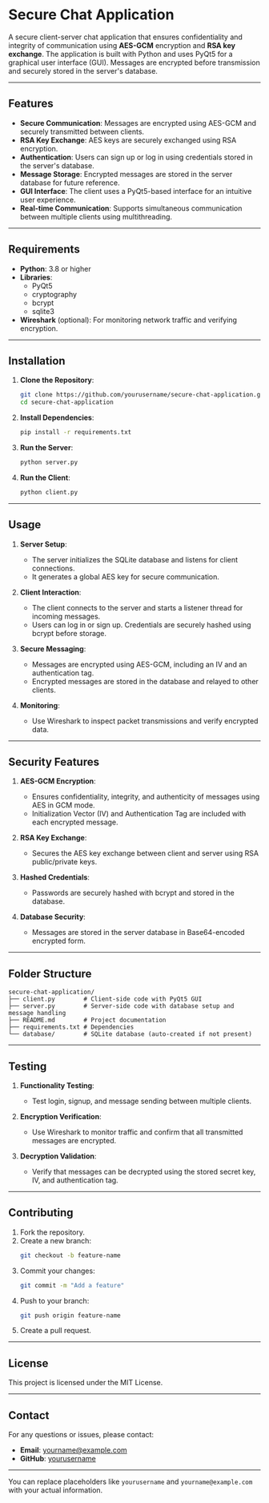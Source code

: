 # **Secure Chat Application**

A secure client-server chat application that ensures confidentiality and integrity of communication using **AES-GCM** encryption and **RSA key exchange**. The application is built with Python and uses PyQt5 for a graphical user interface (GUI). Messages are encrypted before transmission and securely stored in the server's database.

---

## **Features**
- **Secure Communication**: Messages are encrypted using AES-GCM and securely transmitted between clients.
- **RSA Key Exchange**: AES keys are securely exchanged using RSA encryption.
- **Authentication**: Users can sign up or log in using credentials stored in the server's database.
- **Message Storage**: Encrypted messages are stored in the server database for future reference.
- **GUI Interface**: The client uses a PyQt5-based interface for an intuitive user experience.
- **Real-time Communication**: Supports simultaneous communication between multiple clients using multithreading.

---

## **Requirements**
- **Python**: 3.8 or higher
- **Libraries**:
  - PyQt5
  - cryptography
  - bcrypt
  - sqlite3
- **Wireshark** (optional): For monitoring network traffic and verifying encryption.

---

## **Installation**
1. **Clone the Repository**:
   ```bash
   git clone https://github.com/yourusername/secure-chat-application.git
   cd secure-chat-application
   ```

2. **Install Dependencies**:
   ```bash
   pip install -r requirements.txt
   ```

3. **Run the Server**:
   ```bash
   python server.py
   ```

4. **Run the Client**:
   ```bash
   python client.py
   ```

---

## **Usage**
1. **Server Setup**:
   - The server initializes the SQLite database and listens for client connections.
   - It generates a global AES key for secure communication.

2. **Client Interaction**:
   - The client connects to the server and starts a listener thread for incoming messages.
   - Users can log in or sign up. Credentials are securely hashed using bcrypt before storage.

3. **Secure Messaging**:
   - Messages are encrypted using AES-GCM, including an IV and an authentication tag.
   - Encrypted messages are stored in the database and relayed to other clients.

4. **Monitoring**:
   - Use Wireshark to inspect packet transmissions and verify encrypted data.

---

## **Security Features**
1. **AES-GCM Encryption**:
   - Ensures confidentiality, integrity, and authenticity of messages using AES in GCM mode.
   - Initialization Vector (IV) and Authentication Tag are included with each encrypted message.

2. **RSA Key Exchange**:
   - Secures the AES key exchange between client and server using RSA public/private keys.

3. **Hashed Credentials**:
   - Passwords are securely hashed with bcrypt and stored in the database.

4. **Database Security**:
   - Messages are stored in the server database in Base64-encoded encrypted form.

---

## **Folder Structure**
```
secure-chat-application/
├── client.py        # Client-side code with PyQt5 GUI
├── server.py        # Server-side code with database setup and message handling
├── README.md        # Project documentation
├── requirements.txt # Dependencies
└── database/        # SQLite database (auto-created if not present)
```

---

## **Testing**
1. **Functionality Testing**:
   - Test login, signup, and message sending between multiple clients.

2. **Encryption Verification**:
   - Use Wireshark to monitor traffic and confirm that all transmitted messages are encrypted.

3. **Decryption Validation**:
   - Verify that messages can be decrypted using the stored secret key, IV, and authentication tag.

---

## **Contributing**
1. Fork the repository.
2. Create a new branch:
   ```bash
   git checkout -b feature-name
   ```
3. Commit your changes:
   ```bash
   git commit -m "Add a feature"
   ```
4. Push to your branch:
   ```bash
   git push origin feature-name
   ```
5. Create a pull request.

---

## **License**
This project is licensed under the MIT License.

---

## **Contact**
For any questions or issues, please contact:
- **Email**: yourname@example.com
- **GitHub**: [yourusername](https://github.com/yourusername)

--- 

You can replace placeholders like `yourusername` and `yourname@example.com` with your actual information.
